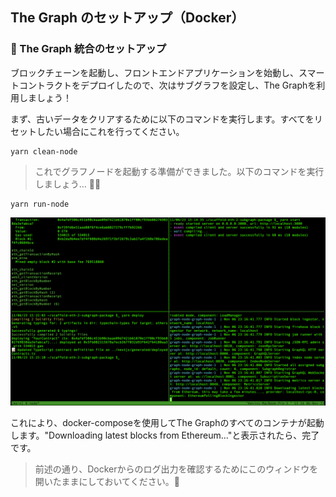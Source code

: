 ## The Graph のセットアップ（Docker）

### 🚀 The Graph 統合のセットアップ

ブロックチェーンを起動し、フロントエンドアプリケーションを始動し、スマートコントラクトをデプロイしたので、次はサブグラフを設定し、The Graphを利用しましょう！

まず、古いデータをクリアするために以下のコマンドを実行します。すべてをリセットしたい場合にこれを行ってください。

```
yarn clean-node
```

> これでグラフノードを起動する準備ができました。以下のコマンドを実行しましょう… 🧑‍🚀

```
yarn run-node
```

![](/public/images/The_Graph-SE2-Subgraph-package/section-0/0_4_1.png)

これにより、docker-composeを使用してThe Graphのすべてのコンテナが起動します。"Downloading latest blocks from Ethereum..."と表示されたら、完了です。

> 前述の通り、Dockerからのログ出力を確認するためにこのウィンドウを開いたままにしておいてください。🔎